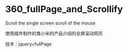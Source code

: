 # 360_fullPage_and_Scrollify
Scroll the single screen scroll of the mouse

使用插件制作的类小米的产品介绍的全屏滚动网页

技术：jquery+fullPage
